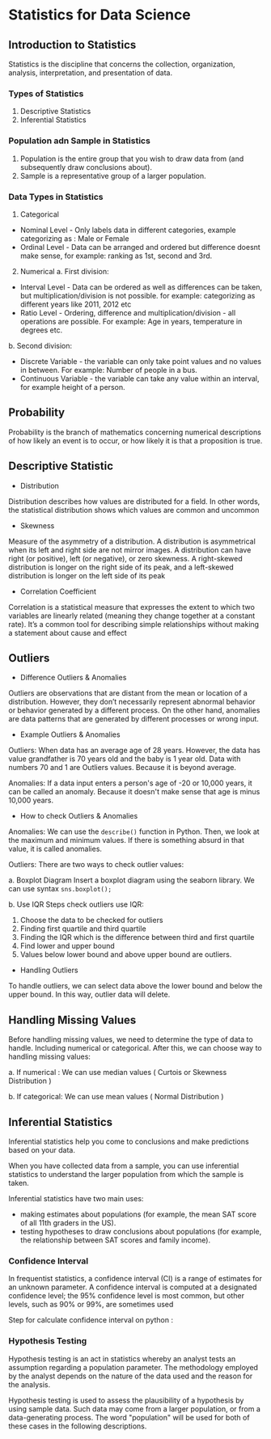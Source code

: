 # Statistics for Data Science

## Introduction to Statistics

Statistics is the discipline that concerns the collection, organization, analysis, interpretation, and presentation of data.

### Types of Statistics
1. Descriptive Statistics
2. Inferential Statistics

### Population adn Sample in Statistics
1. Population is the entire group that you wish to draw data from (and subsequently draw conclusions about).
2. Sample is a representative group of a larger population. 

### Data Types in Statistics
1. Categorical
- Nominal Level - Only labels data in different categories, example categorizing as : Male or Female
- Ordinal Level - Data can be arranged and ordered but difference doesnt make sense, for example: ranking as 1st, second and 3rd.

2. Numerical
a. First division:
- Interval Level - Data can be ordered as well as differences can be taken, but multiplication/division is not possible. for example: categorizing as different years like 2011, 2012 etc
- Ratio Level - Ordering, difference and multiplication/division - all operations are possible. For example: Age in years, temperature in degrees etc.

b. Second division:
- Discrete Variable - the variable can only take point values and no values in between. For example: Number of people in a bus.
- Continuous Variable - the variable can take any value within an interval, for example height of a person.

## Probability

Probability is the branch of mathematics concerning numerical descriptions of how likely an event is to occur, or how likely it is that a proposition is true.

## Descriptive Statistic ##
- Distribution

Distribution describes how values are distributed for a field. In other words, the statistical distribution shows which values are common and uncommon

- Skewness

Measure of the asymmetry of a distribution. A distribution is asymmetrical when its left and right side are not mirror images. A distribution can have right (or positive), left (or negative), or zero skewness. A right-skewed distribution is longer on the right side of its peak, and a left-skewed distribution is longer on the left side of its peak

- Correlation Coefficient

Correlation is a statistical measure that expresses the extent to which two variables are linearly related (meaning they change together at a constant rate). It’s a common tool for describing simple relationships without making a statement about cause and effect


## Outliers ##

- Difference Outliers & Anomalies

Outliers are observations that are distant from the mean or location of a distribution. However, they don’t necessarily represent abnormal behavior or behavior generated by a different process. On the other hand, anomalies are data patterns that are generated by different processes or wrong input.

- Example Outliers & Anomalies

Outliers:
When data has an average age of 28 years. However, the data has value grandfather is 70 years old and the baby is 1 year old. Data with numbers 70 and 1 are Outliers values. Because it is beyond average.

Anomalies:
If a data input enters a person's age of -20 or 10,000 years, it can be called an anomaly. Because it doesn't make sense that age is minus 10,000 years.

- How to check Outliers & Anomalies

Anomalies:
We can use the `describe()` function in Python. Then, we look at the maximum and minimum values. If there is something absurd in that value, it is called anomalies.

Outliers:
There are two ways to check outlier values:

a. Boxplot Diagram
Insert a boxplot diagram using the seaborn library. We can use syntax `sns.boxplot();`

b. Use IQR
Steps check outliers use IQR:
1. Choose the data to be checked for outliers
2. Finding first quartile and third quartile
3. Finding the IQR which is the difference between third and first quartile
4. Find lower and upper bound
5. Values below lower bound and above upper bound are outliers.

- Handling Outliers 

To handle outliers, we can select data above the lower bound and below the upper bound. In this way, outlier data will delete.


## Handling Missing Values ##

Before handling missing values, we need to determine the type of data to handle. Including numerical or categorical.
After this, we can choose way to handling missing values:

a. If numerical :
We can use median values ( Curtois or Skewness Distribution )

b. If categorical:
We can use mean values ( Normal Distribution )


## Inferential Statistics ##
Inferential statistics help you come to conclusions and make predictions based on your data.

When you have collected data from a sample, you can use inferential statistics to understand the larger population from which the sample is taken.

Inferential statistics have two main uses:
* making estimates about populations (for example, the mean SAT score of all 11th graders in the US).
* testing hypotheses to draw conclusions about populations (for example, the relationship between SAT scores and family income).


### Confidence Interval ###
In frequentist statistics, a confidence interval (CI) is a range of estimates for an unknown parameter. A confidence interval is computed at a designated confidence level; the 95% confidence level is most common, but other levels, such as 90% or 99%, are sometimes used

Step for calculate confidence interval on python :


### Hypothesis Testing ###
Hypothesis testing is an act in statistics whereby an analyst tests an assumption regarding a population parameter. The methodology employed by the analyst depends on the nature of the data used and the reason for the analysis.

Hypothesis testing is used to assess the plausibility of a hypothesis by using sample data. Such data may come from a larger population, or from a data-generating process. The word "population" will be used for both of these cases in the following descriptions.

